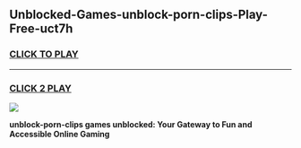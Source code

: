 
## Unblocked-Games-unblock-porn-clips-Play-Free-uct7h
<h3>
<a href="https://premium76.site?title=unblock-porn-clips&ref=10A">CLICK TO PLAY</a></h3>
<hr>

<h3>
<a href="https://premium76.site?title=unblock-porn-clips&ref=10A">CLICK 2 PLAY</a>
  
</h3>

<a href="https://premium76.site?title=unblock-porn-clips&ref=10A"><img src="https://clearcache.store/games.png"></a>


**unblock-porn-clips games unblocked: Your Gateway to Fun and Accessible Online Gaming**
